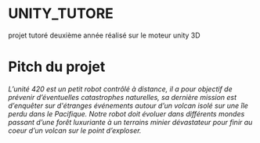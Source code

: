 # UNITY_TUTORE
projet tutoré deuxième année réalisé sur le moteur unity 3D

# Pitch du projet
###### L’unité 420 est un petit robot contrôlé à distance, il a pour objectif de prévenir d’éventuelles catastrophes naturelles, sa dernière mission est d’enquêter sur d'étranges événements autour d’un volcan isolé sur une île perdu dans le Pacifique. Notre robot doit évoluer dans différents mondes passant d’une forêt luxuriante à un terrains minier dévastateur pour finir au coeur d’un volcan sur le point d’exploser.


